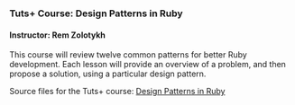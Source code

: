 ### Tuts+ Course: Design Patterns in Ruby
#### Instructor: Rem Zolotykh

This course will review twelve common patterns for better Ruby development. Each lesson will provide an overview of a problem, and then propose a solution, using a particular design pattern.

Source files for the Tuts+ course: [Design Patterns in Ruby](https://courses.tutsplus.com/courses/design-patterns-in-ruby)
